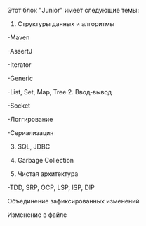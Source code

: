Этот блок "Junior" имеет следующие темы:

1. Структуры данных и алгоритмы

-Maven

-AssertJ

-Iterator

-Generic

-List, Set, Map, Tree
2. Ввод-вывод

-Socket

-Логгирование

-Сериализация

3. SQL, JDBC

4. Garbage Collection

5. Чистая архитектура

-TDD, SRP, OCP, LSP, ISP, DIP

Объединение зафиксированных изменений

Изменение в файле